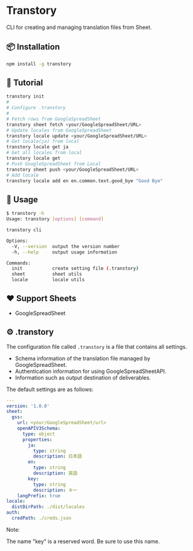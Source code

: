 # Transtory

CLI for creating and managing translation files from Sheet.

## 📦 Installation

```bash
npm install -g transtory
```

## 🚀 Tutorial

```bash
transtory init
#
# Configure .transtory
#
# Fetch rows from GoogleSpreadSheet
transtory sheet fetch <your/GoogleSpreadSheet/URL>
# Update locales from GoogleSpreadSheet
transtory locale update <your/GoogleSpreadSheet/URL>
# Get locale(ja) from local
transtory locale get ja
# Get all locales from local
transtory locale get
# Push GoogleSpreadSheet from Local
transtory sheet push <your/GoogleSpreadSheet/URL>
# Add locale
transtory locale add en en.common.text.good_bye "Good Bye"
```

## 📖 Usage

```bash
$ transtory -h
Usage: transtory [options] [command]

transtory cli

Options:
  -V, --version  output the version number
  -h, --help     output usage information

Commands:
  init           create setting file (.transtory)
  sheet          sheet utils
  locale         locale utils
```

## ❤️ Support Sheets

- GoogleSpreadSheet

## ⚙ .transtory

The configuration file called `.transtory` is a file that contains all settings.

- Schema information of the translation file managed by GoogleSpreadSheet.
- Authentication information for using GoogleSpreadSheetAPI.
- Information such as output destination of deliverables.


The default settings are as follows:

```yaml
---
version: '1.0.0'
sheet:
  gss:
    url: <your/GoogleSpreadSheet/url>
    openAPIV3Schema:
      type: object
      properties:
        ja:
          type: string
          description: 日本語
        en:
          type: string
          description: 英語
        key:
          type: string
          description: キー
    langPrefix: true
locale:
  distDirPath: ./dist/locales
auth:
  credPath: ./creds.json
```

Note:

The name "key" is a reserved word. Be sure to use this name.
